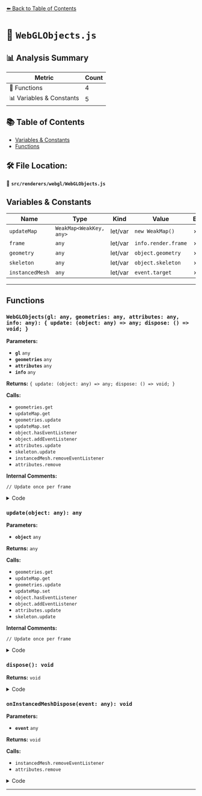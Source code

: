 [⬅️ Back to Table of Contents](../../../index.md)

# 📄 `WebGLObjects.js`

## 📊 Analysis Summary

| Metric | Count |
|--------|-------|
| 🔧 Functions | 4 |
| 📊 Variables & Constants | 5 |

## 📚 Table of Contents

- [Variables & Constants](#variables-constants)
- [Functions](#functions)

## 🛠️ File Location:
📂 **`src/renderers/webgl/WebGLObjects.js`**

## Variables & Constants

| Name | Type | Kind | Value | Exported |
|------|------|------|-------|----------|
| `updateMap` | `WeakMap<WeakKey, any>` | let/var | `new WeakMap()` | ✗ |
| `frame` | `any` | let/var | `info.render.frame` | ✗ |
| `geometry` | `any` | let/var | `object.geometry` | ✗ |
| `skeleton` | `any` | let/var | `object.skeleton` | ✗ |
| `instancedMesh` | `any` | let/var | `event.target` | ✗ |


---

## Functions

### `WebGLObjects(gl: any, geometries: any, attributes: any, info: any): { update: (object: any) => any; dispose: () => void; }`

**Parameters:**

- **`gl`** `any`
- **`geometries`** `any`
- **`attributes`** `any`
- **`info`** `any`

**Returns:** `{ update: (object: any) => any; dispose: () => void; }`

**Calls:**

- `geometries.get`
- `updateMap.get`
- `geometries.update`
- `updateMap.set`
- `object.hasEventListener`
- `object.addEventListener`
- `attributes.update`
- `skeleton.update`
- `instancedMesh.removeEventListener`
- `attributes.remove`

**Internal Comments:**
```
// Update once per frame
```

<details><summary>Code</summary>

```typescript
function WebGLObjects( gl, geometries, attributes, info ) {

	let updateMap = new WeakMap();

	function update( object ) {

		const frame = info.render.frame;

		const geometry = object.geometry;
		const buffergeometry = geometries.get( object, geometry );

		// Update once per frame

		if ( updateMap.get( buffergeometry ) !== frame ) {

			geometries.update( buffergeometry );

			updateMap.set( buffergeometry, frame );

		}

		if ( object.isInstancedMesh ) {

			if ( object.hasEventListener( 'dispose', onInstancedMeshDispose ) === false ) {

				object.addEventListener( 'dispose', onInstancedMeshDispose );

			}

			if ( updateMap.get( object ) !== frame ) {

				attributes.update( object.instanceMatrix, gl.ARRAY_BUFFER );

				if ( object.instanceColor !== null ) {

					attributes.update( object.instanceColor, gl.ARRAY_BUFFER );

				}

				updateMap.set( object, frame );

			}

		}

		if ( object.isSkinnedMesh ) {

			const skeleton = object.skeleton;

			if ( updateMap.get( skeleton ) !== frame ) {

				skeleton.update();

				updateMap.set( skeleton, frame );

			}

		}

		return buffergeometry;

	}

	function dispose() {

		updateMap = new WeakMap();

	}

	function onInstancedMeshDispose( event ) {

		const instancedMesh = event.target;

		instancedMesh.removeEventListener( 'dispose', onInstancedMeshDispose );

		attributes.remove( instancedMesh.instanceMatrix );

		if ( instancedMesh.instanceColor !== null ) attributes.remove( instancedMesh.instanceColor );

	}

	return {

		update: update,
		dispose: dispose

	};

}
```
</details>

### `update(object: any): any`

**Parameters:**

- **`object`** `any`

**Returns:** `any`

**Calls:**

- `geometries.get`
- `updateMap.get`
- `geometries.update`
- `updateMap.set`
- `object.hasEventListener`
- `object.addEventListener`
- `attributes.update`
- `skeleton.update`

**Internal Comments:**
```
// Update once per frame
```

<details><summary>Code</summary>

```typescript
function update( object ) {

		const frame = info.render.frame;

		const geometry = object.geometry;
		const buffergeometry = geometries.get( object, geometry );

		// Update once per frame

		if ( updateMap.get( buffergeometry ) !== frame ) {

			geometries.update( buffergeometry );

			updateMap.set( buffergeometry, frame );

		}

		if ( object.isInstancedMesh ) {

			if ( object.hasEventListener( 'dispose', onInstancedMeshDispose ) === false ) {

				object.addEventListener( 'dispose', onInstancedMeshDispose );

			}

			if ( updateMap.get( object ) !== frame ) {

				attributes.update( object.instanceMatrix, gl.ARRAY_BUFFER );

				if ( object.instanceColor !== null ) {

					attributes.update( object.instanceColor, gl.ARRAY_BUFFER );

				}

				updateMap.set( object, frame );

			}

		}

		if ( object.isSkinnedMesh ) {

			const skeleton = object.skeleton;

			if ( updateMap.get( skeleton ) !== frame ) {

				skeleton.update();

				updateMap.set( skeleton, frame );

			}

		}

		return buffergeometry;

	}
```
</details>

### `dispose(): void`

**Returns:** `void`

<details><summary>Code</summary>

```typescript
function dispose() {

		updateMap = new WeakMap();

	}
```
</details>

### `onInstancedMeshDispose(event: any): void`

**Parameters:**

- **`event`** `any`

**Returns:** `void`

**Calls:**

- `instancedMesh.removeEventListener`
- `attributes.remove`

<details><summary>Code</summary>

```typescript
function onInstancedMeshDispose( event ) {

		const instancedMesh = event.target;

		instancedMesh.removeEventListener( 'dispose', onInstancedMeshDispose );

		attributes.remove( instancedMesh.instanceMatrix );

		if ( instancedMesh.instanceColor !== null ) attributes.remove( instancedMesh.instanceColor );

	}
```
</details>


---